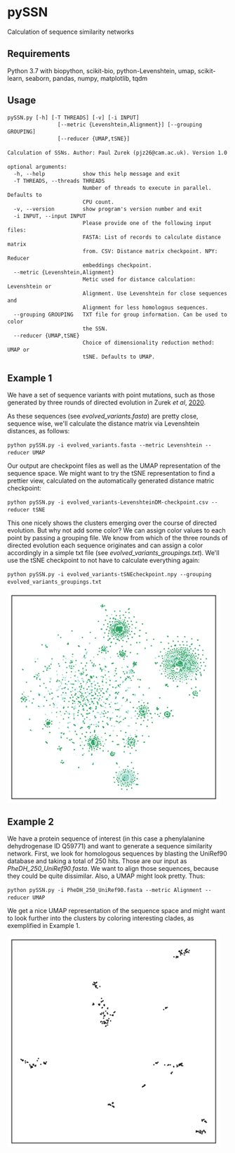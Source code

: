# pySSN
Calculation of sequence similarity networks

## Requirements
Python 3.7 with
biopython, scikit-bio, python-Levenshtein, umap, scikit-learn, seaborn, pandas, numpy, matplotlib, tqdm

## Usage
```
pySSN.py [-h] [-T THREADS] [-v] [-i INPUT]
                [--metric {Levenshtein,Alignment}] [--grouping GROUPING]
                [--reducer {UMAP,tSNE}]

Calculation of SSNs. Author: Paul Zurek (pjz26@cam.ac.uk). Version 1.0

optional arguments:
  -h, --help            show this help message and exit
  -T THREADS, --threads THREADS
                        Number of threads to execute in parallel. Defaults to
                        CPU count.
  -v, --version         show program's version number and exit
  -i INPUT, --input INPUT
                        Please provide one of the following input files:
                        FASTA: List of records to calculate distance matrix
                        from. CSV: Distance matrix checkpoint. NPY: Reducer
                        embeddings checkpoint.
  --metric {Levenshtein,Alignment}
                        Metic used for distance calculation: Levenshtein or
                        Alignment. Use Levenshtein for close sequences and
                        Alignment for less homologous sequences.
  --grouping GROUPING   TXT file for group information. Can be used to color
                        the SSN.
  --reducer {UMAP,tSNE}
                        Choice of dimensionality reduction method: UMAP or
                        tSNE. Defaults to UMAP.
```

## Example 1
We have a set of sequence variants with point mutations, such as those generated by three rounds of directed evolution in Zurek _et al_, [2020](https://www.nature.com/articles/s41467-020-19687-9). 

As these sequences (see _evolved_variants.fasta_) are pretty close, sequence wise, we'll calculate the distance matrix via Levenshtein distances, as follows:

`python pySSN.py -i evolved_variants.fasta --metric Levenshtein --reducer UMAP`

Our output are checkpoint files as well as the UMAP representation of the sequence space. We might want to try the tSNE representation to find a prettier view, calculated on the automatically generated distance matric checkpoint:

`python pySSN.py -i evolved_variants-LevenshteinDM-checkpoint.csv --reducer tSNE`

This one nicely shows the clusters emerging over the course of directed evolution. But why not add some color? We can assign color values to each point by passing a grouping file. We know from which of the three rounds of directed evolution each sequence originates and can assign a color accordingly in a simple txt file (see _evolved_variants_groupings.txt_). We'll use the tSNE checkpoint to not have to calculate everything again:

`python pySSN.py -i evolved_variants-tSNEcheckpoint.npy --grouping evolved_variants_groupings.txt`


<img src="https://raw.githubusercontent.com/pauljannis/pySSN/main/Example1/evolved_variants-tSNE.png" align="middle" alt="pySSN tSNE of evolved variants" width="485" height="482"/>


## Example 2
We have a protein sequence of interest (in this case a phenylalanine dehydrogenase ID Q59771) and want to generate a sequence similarity network. First, we look for homologous sequences by blasting the UniRef90 database and taking a total of 250 hits. Those are our input as _PheDH_250_UniRef90.fasta_. We want to align those sequences, because they could be quite dissimilar. Also, a UMAP might look pretty. Thus:

`python pySSN.py -i PheDH_250_UniRef90.fasta --metric Alignment --reducer UMAP`

We get a nice UMAP representation of the sequence space and might want to look further into the clusters by coloring interesting clades, as exemplified in Example 1.


<img src="https://raw.githubusercontent.com/pauljannis/pySSN/main/Example2/PheDH_250_UniRef90-UMAP.png" align="middle" alt="pySSN UMAP of PheDH sequence space" width="485" height="482"/>
